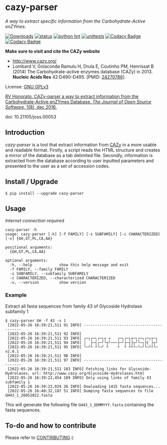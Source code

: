 # cazy-parser
*A way to extract specific information from the Carbohydrate-Active enZYmes.*

[![Downloads](https://pepy.tech/badge/cazy-parser)](https://pepy.tech/project/cazy-parser)
[![status](http://joss.theoj.org/papers/f709afe5d720fc6eee82fca277942a46/status.svg)](http://joss.theoj.org/papers/f709afe5d720fc6eee82fca277942a46)
[![python lint](https://github.com/rvhonorato/cazy-parser/actions/workflows/lint.yml/badge.svg?branch=main)](https://github.com/rvhonorato/cazy-parser/actions/workflows/lint.yml)
[![unittests](https://github.com/rvhonorato/cazy-parser/actions/workflows/unittests.yml/badge.svg?branch=main)](https://github.com/rvhonorato/cazy-parser/actions/workflows/unittests.yml)
[![Codacy Badge](https://app.codacy.com/project/badge/Grade/33f087332ec24da689268a13d2f4ca23)](https://www.codacy.com/gh/rvhonorato/cazy-parser/dashboard?utm_source=github.com&amp;utm_medium=referral&amp;utm_content=rvhonorato/cazy-parser&amp;utm_campaign=Badge_Grade)
[![Codacy Badge](https://app.codacy.com/project/badge/Coverage/33f087332ec24da689268a13d2f4ca23)](https://www.codacy.com/gh/rvhonorato/cazy-parser/dashboard?utm_source=github.com&utm_medium=referral&utm_content=rvhonorato/cazy-parser&utm_campaign=Badge_Coverage)

**Make sure to visit and cite the CAZy website**

* http://www.cazy.org/
* Lombard V, Golaconda Ramulu H, Drula E, Coutinho PM, Henrissat B (2014) The Carbohydrate-active enzymes database (CAZy) in 2013. **Nucleic Acids Res** 42:D490–D495. [PMID: [24270786](http://www.ncbi.nlm.nih.gov/sites/entrez?db=pubmed&cmd=search&term=24270786)].

License: [GNU GPLv3](https://www.gnu.org/licenses/gpl-3.0.html)

[RV Honorato. CAZy-parser a way to extract information from the Carbohydrate-Active enZYmes Database. *The Journal of Open Source Software*, 1(8), dec 2016.](https://github.com/openjournals/joss-papers/blob/master/joss.00053/10.21105.joss.00053.pdf)

doi: 10.21105/joss.00053


## Introduction
 *cazy-parser* is a tool that extract information from [CAZy](http://www.cazy.org/) in a more usable and readable format. Firstly, a script reads the HTML structure and creates a mirror of the database as a tab delimited file. Secondly, information is extracted from the database according to user inputted parameters and presented to the user as a set of accession codes.

## Install / Upgrade
```
$ pip install --upgrade cazy-parser
```


## Usage

*Internet connection required*


```
cazy-parser -h
usage: cazy-parser [-h] [-f FAMILY] [-s SUBFAMILY] [-c CHARACTERIZED] [-v] {GH,GT,PL,CA,AA}

positional arguments:
  {GH,GT,PL,CA,AA}

optional arguments:
  -h, --help            show this help message and exit
  -f FAMILY, --family FAMILY
  -s SUBFAMILY, --subfamily SUBFAMILY
  -c CHARACTERIZED, --characterized CHARACTERIZED
  -v, --version         show version
```

### Example

Extract all fasta sequences from family 43 of Glycoside Hydrolase subfamily 1

```
$ cazy-parser GH -f 43 -s 1
 [2022-05-26 16:39:21,511 91 INFO] ------------------------------------------
 [2022-05-26 16:39:21,511 92 INFO]
 [2022-05-26 16:39:21,511 93 INFO] ┌─┐┌─┐┌─┐┬ ┬   ┌─┐┌─┐┬─┐┌─┐┌─┐┬─┐
 [2022-05-26 16:39:21,511 94 INFO] │  ├─┤┌─┘└┬┘───├─┘├─┤├┬┘└─┐├┤ ├┬┘
 [2022-05-26 16:39:21,511 95 INFO] └─┘┴ ┴└─┘ ┴    ┴  ┴ ┴┴└─└─┘└─┘┴└─ v2.0.1
 [2022-05-26 16:39:21,511 96 INFO]
 [2022-05-26 16:39:21,511 97 INFO] ------------------------------------------
 [2022-05-26 16:39:21,511 183 INFO] Fetching links for Glycoside-Hydrolases, url: http://www.cazy.org/Glycoside-Hydrolases.html
 [2022-05-26 16:39:22,454 189 INFO] Only using links of family 43 subfamily 1
 [2022-05-26 16:39:23,029 26 INFO] Dowloading 1415 fasta sequences...
 [2022-05-26 16:40:32,187 51 INFO] Dumping fasta sequences to file GH43_1_26052022.fasta
```

This will generate the following file `GH43_1_DDMMYYY.fasta` containing the fasta sequences.

## To-do and how to contribute

Please refer to [CONTRIBUTING](CONTRIBUTING.md) (:
